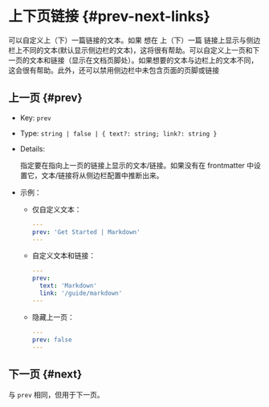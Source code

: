# 上下页链接 {#prev-next-links}

可以自定义上（下）一篇链接的文本。如果 想在 上（下）一篇 链接上显示与侧边栏上不同的文本(默认显示侧边栏的文本)，这将很有帮助。可以自定义上一页和下一页的文本和链接（显示在文档页脚处）。如果想要的文本与边栏上的文本不同，这会很有帮助。此外，还可以禁用侧边栏中未包含页面的页脚或链接

## 上一页 {#prev}

- Key: `prev`

- Type: `string | false | { text?: string; link?: string }`

- Details:

  指定要在指向上一页的链接上显示的文本/链接。如果没有在 frontmatter 中设置它，文本/链接将从侧边栏配置中推断出来。

- 示例：

  - 仅自定义文本：

    ```yaml
    ---
    prev: 'Get Started | Markdown'
    ---
    ```

  - 自定义文本和链接：

    ```yaml
    ---
    prev:
      text: 'Markdown'
      link: '/guide/markdown'
    ---
    ```

  - 隐藏上一页：

    ```yaml
    ---
    prev: false
    ---
    ```

## 下一页 {#next}

与 `prev` 相同，但用于下一页。
